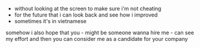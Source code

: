 - without looking at the screen to make sure i'm not cheating
- for the future that i can look back and see how i improved
- sometimes it's in vietnamese

somehow i also hope that you - might be someone wanna hire me - can see my effort and then you can consider me as a candidate for your company
